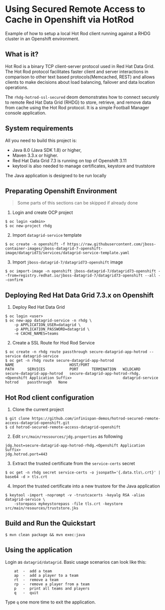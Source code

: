 Using Secured Remote Access to Cache in Openshift via HotRod
==============================================
Example of how to setup a local Hot Rod client running against a RHDG cluster in an Openshift environment.

What is it?
-----------

Hot Rod is a binary TCP client-server protocol used in Red Hat Data Grid. The Hot Rod protocol facilitates faster client and server interactions in comparison to other text based protocols(Memcached, REST) and allows clients to make decisions about load balancing, failover and data location operations.

The `rhdg-hotrod-ssl-secured` deom demonstrates how to connect securely to remote Red Hat Data Grid (RHDG) to store, retrieve, and remove data from cache using the Hot Rod protocol. It is a simple Football Manager console application.

System requirements
-------------------

All you need to build this project is:

* Java 8.0 (Java SDK 1.8) or higher, 
* Maven 3.3.x or higher.
* Red Hat Data Grid 7.3 is running on top of Openshift 3.11
* keytool is also needed to manage certificates, keystore and truststore

The Java application is designed to be run locally

Preparating Openshift Environment
---------------

> Some parts of this sections can be skipped if already done

1. Login and create OCP project

~~~shell
$ oc login <admin>
$ oc new-project rhdg
~~~

2. Import `datagrid-service` template

~~~shell
$ oc create -n openshift -f https://raw.githubusercontent.com/jboss-container-images/jboss-datagrid-7-openshift-image/datagrid73/services/datagrid-service-template.yaml
~~~

3. Import `jboss-datagrid-7/datagrid73-openshift` image

~~~shell
$ oc import-image -n openshift jboss-datagrid-7/datagrid73-openshift --from=registry.redhat.io/jboss-datagrid-7/datagrid73-openshift --all --confirm
~~~


Deploying Red Hat Data Grid 7.3.x on Openshift
---------------

1. Deploy Red Hat Data Grid

~~~shell
$ oc login <user>
$ oc new-app datagrid-service -n rhdg \
    -p APPLICATION_USER=datagrid \
    -p APPLICATION_PASSWORD=datagrid \
    -e CACHE_NAMES=teams
~~~

2. Create a SSL Route for Hod Rod Service

~~~shell
$ oc create -n rhdg route passthrough secure-datagrid-app-hotrod --service datagrid-service
$ oc get -n rhdg route secure-datagrid-app-hotrod
NAME                         HOST/PORT                                                                  PATH      SERVICES           PORT      TERMINATION   WILDCARD
secure-datagrid-app-hotrod   secure-datagrid-app-hotrod-rhdg.<Openshift Application Suffix>                       datagrid-service   hotrod    passthrough   None
~~~

Hot Rod client configuration
----------------------------
  
1. Clone the current project

~~~shell
$ git clone https://github.com/infinispan-demos/hotrod-secured-remote-access-datagrid-openshift.git
$ cd hotrod-secured-remote-access-datagrid-openshift
~~~

2. Edit `src/main/ressources/jdg.properties` as following

~~~
jdg.host=secure-datagrid-app-hotrod-rhdg.<Openshift Application Suffix>
jdg.hotrod.port=443
~~~

3. Extract the trusted certificate from the `service-certs` secret

~~~shell
$ oc get -n rhdg secret service-certs -o jsonpath='{.data.tls\.crt}' | base64 -d > tls.crt
~~~

4. Import the trusted certificate into a new trustore for the Java application

~~~shell
$ keytool -import -noprompt -v -trustcacerts -keyalg RSA -alias datagrid-service \
    -storepass mykeystorepass -file tls.crt -keystore src/main/resources/truststore.jks
~~~

Build and Run the Quickstart
----------------------------

~~~shell
$ mvn clean package && mvn exec:java
~~~

Using the application
---------------------
Login as `datagrid/datagrid`. Basic usage scenarios can look like this:

        at  -  add a team
        ap  -  add a player to a team
        rt  -  remove a team
        rp  -  remove a player from a team
        p   -  print all teams and players
        q   -  quit
        
Type `q` one more time to exit the application.
